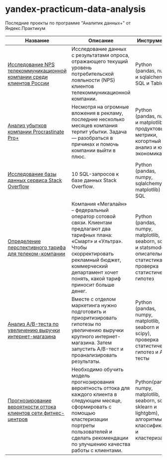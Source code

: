 # yandex-practicum-data-analysis

Последние проекты по программе "Аналитик данных+" от Яндекс.Практикум

|Название|Описание|Инструменты|
|---|---|---|
|[Исследование NPS телекоммуникационной компании среди клиентов России](8_Сборный_проект_2/)|Исследование данных с результатами опроса, отражающего текущий уровень потребительской лояльности (NPS) клиентов телекоммуникационной компании.|Python (pandas, numpy и sqlalchemy), SQL и Tableau|
|[Анализ убытков компании Procrastinate Pro+](9_Анализ_бизнес_показателей/)|Несмотря на огромные вложения в рекламу, последние несколько месяцев компания терпит убытки. Задача — разобраться в причинах и помочь компании выйти в плюс.|Python (pandas, numpy и matplotlib), продуктовые метрики, когортный анализ и юнит-экономика
|[Исследование базы данных сервиса Stack Overflow](10_Продвинутый_SQL/)|10 SQL-запросов к базе данных Stack Overflow.|Python (pandas, numpy, sqlalchemy и matplotlib) и SQL
|[Определение перспективного тарифа для телеком-компании](11_Статистический_анализ_данных/)|Компания «Мегалайн» – федеральный оператор сотовой связи. Клиентам предлагают два тарифных плана: «Смарт» и «Ультра». Чтобы скорректировать рекламный бюджет, коммерческий департамент хочет понять, какой тариф приносит больше денег.|Python (pandas, numpy, matplotlib, seaborn, scipy и statsmodels), описательная статистика и проверка статистических гипотез
|[Анализ A/B-теста по увеличению выручки интернет-магазина](12_Принятие_решений_в_бизнесе/)|Вместе с отделом маркетинга нужно подготовить и приоритизировать гипотезы по увеличению выручки крупного интернет-магазина. Затем запустить A/B-тест и проанализировать результаты.|Python (pandas, numpy, matplotlib, seaborn и scipy), проверка статистических гипотез и A/B-тесты
|[Прогнозирование вероятности оттока клиентов сети фитнес-центров](13_Основы_машинного_обучения/)|Необходимо обучить модель прогнозирования вероятность оттока для каждого клиента в следующем месяце, сформировать с помощью кластеризации портреты пользователей и сделать рекомендации по улучшению качества работы с клиентами.|Python(pandas, numpy, matplotlib, seaborn, scipy, sklearn и lightgbm), алгоритмы классификации и кластеризации